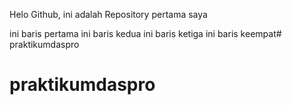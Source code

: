 Helo Github, ini adalah Repository pertama saya

ini baris pertama
ini baris kedua
ini baris ketiga
ini baris keempat# praktikumdaspro
# praktikumdaspro
